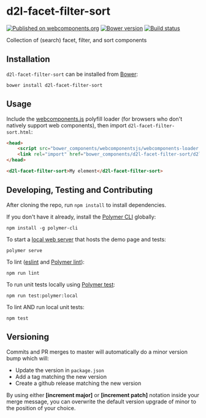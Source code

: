 # d2l-facet-filter-sort
[![Published on webcomponents.org](https://img.shields.io/badge/webcomponents.org-published-blue.svg)](https://www.webcomponents.org/element/BrightspaceUI/facet-filter-sort)
[![Bower version][bower-image]][bower-url]
[![Build status][ci-image]][ci-url]

Collection of (search) facet, filter, and sort components

## Installation

`d2l-facet-filter-sort` can be installed from [Bower][bower-url]:
```shell
bower install d2l-facet-filter-sort
```

## Usage

Include the [webcomponents.js](http://webcomponents.org/polyfills/) polyfill loader (for browsers who don't natively support web components), then import `d2l-facet-filter-sort.html`:

```html
<head>
	<script src="bower_components/webcomponentsjs/webcomponents-loader.js"></script>
	<link rel="import" href="bower_components/d2l-facet-filter-sort/d2l-facet-filter-sort.html">
</head>
```

<!---
```
<custom-element-demo>
  <template>
    <script src="../webcomponentsjs/webcomponents-loader.js"></script>
    <link rel="import" href="../d2l-typography/d2l-typography.html">
    <link rel="import" href="d2l-facet-filter-sort.html">
    <custom-style include="d2l-typography">
      <style is="custom-style" include="d2l-typography"></style>
    </custom-style>
    <style>
      html {
        font-size: 20px;
        font-family: 'Lato', 'Lucida Sans Unicode', 'Lucida Grande', sans-serif;
      }
    </style>
    <next-code-block></next-code-block>
  </template>
</custom-element-demo>
```
-->
```html
<d2l-facet-filter-sort>My element</d2l-facet-filter-sort>
```

## Developing, Testing and Contributing

After cloning the repo, run `npm install` to install dependencies.

If you don't have it already, install the [Polymer CLI](https://www.polymer-project.org/3.0/docs/tools/polymer-cli) globally:

```shell
npm install -g polymer-cli
```

To start a [local web server](https://www.polymer-project.org/3.0/docs/tools/polymer-cli-commands#serve) that hosts the demo page and tests:

```shell
polymer serve
```

To lint ([eslint](http://eslint.org/) and [Polymer lint](https://www.polymer-project.org/3.0/docs/tools/polymer-cli-commands#lint)):

```shell
npm run lint
```

To run unit tests locally using [Polymer test](https://www.polymer-project.org/3.0/docs/tools/polymer-cli-commands#tests):

```shell
npm run test:polymer:local
```

To lint AND run local unit tests:

```shell
npm test
```

[bower-url]: http://bower.io/search/?q=d2l-facet-filter-sort
[bower-image]: https://badge.fury.io/bo/d2l-facet-filter-sort.svg
[ci-url]: https://travis-ci.org/BrightspaceUI/facet-filter-sort
[ci-image]: https://travis-ci.org/BrightspaceUI/facet-filter-sort.svg?branch=master

## Versioning

Commits and PR merges to master will automatically do a minor version bump which will:
* Update the version in `package.json`
* Add a tag matching the new version
* Create a github release matching the new version

By using either **[increment major]** or **[increment patch]** notation inside your merge message, you can overwrite the default version upgrade of minor to the position of your choice.
